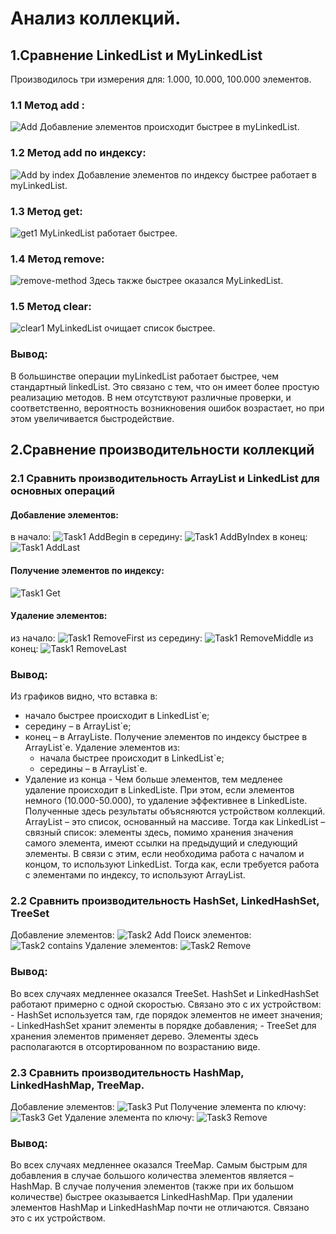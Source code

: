 # Анализ коллекций.
## 1.Сравнение LinkedList и MyLinkedList
Производилось три измерения для: 1.000, 10.000, 100.000 элементов.
### 1.1 Метод add :
![Add](https://user-images.githubusercontent.com/91564698/143222207-2a2c38e9-61b9-4654-a291-2643fbb9c4f1.png)
Добавление элементов происходит быстрее в myLinkedList.
### 1.2 Метод add по индексу:
![Add by index](https://user-images.githubusercontent.com/91564698/143222490-b253a45b-3d67-4201-a972-2c1a7eb9c0cd.png)
Добавление элементов по индексу быстрее работает в myLinkedList.
### 1.3 Метод get:
![get1](https://user-images.githubusercontent.com/91564698/143222750-e4b0c47d-7159-477e-aa1e-0dee28f88142.png)
 MyLinkedList работает быстрее.
### 1.4 Метод remove:
![remove-method](https://user-images.githubusercontent.com/91564698/143222759-6cec13ac-cdeb-4a3e-9287-981379543525.png)
Здесь также быстрее оказался MyLinkedList.
### 1.5 Метод clear:
![clear1](https://user-images.githubusercontent.com/91564698/143222738-562ca4c2-ae90-43bd-9405-f2675370a222.png)
MyLinkedList очищает список быстрее.
### Вывод:
В большинстве операции myLinkedList работает быстрее, чем стандартный linkedList. Это связано с тем, что он имеет более простую реализацию методов. В нем отсутствуют различные проверки, и соответственно, вероятность возникновения ошибок возрастает, но при этом увеличивается быстродействие. 
## 2.Сравнение производительности коллекций
### 2.1	Сравнить производительность ArrayList и LinkedList для основных операций
#### Добавление элементов:
в начало:
![Task1 AddBegin](https://user-images.githubusercontent.com/91564698/143233842-a889b79e-aeb7-4aa7-8269-a417d524c6bf.png)
в середину:
![Task1 AddByIndex](https://user-images.githubusercontent.com/91564698/143233934-fe308f1b-63b6-4ba2-9ae3-12d0f24848cf.png)
в конец:
![Task1 AddLast](https://user-images.githubusercontent.com/91564698/143233893-f47fc5d3-f0dc-4065-90d8-a622b46d3b5e.png)
#### 	Получение элементов по индексу:
![Task1 Get](https://user-images.githubusercontent.com/91564698/143234003-0fdd92da-94bb-4b39-bb15-d4780618b579.png)
#### 	Удаление элементов:
из начало:
![Task1 RemoveFirst](https://user-images.githubusercontent.com/91564698/143234039-3e82544f-1abf-4f91-9906-b3f7e1c341f6.png)
из середину:
![Task1 RemoveMiddle](https://user-images.githubusercontent.com/91564698/143234099-04f58ebd-c452-4e42-8d6a-9533ba609ed0.png)
из конец:
![Task1 RemoveLast](https://user-images.githubusercontent.com/91564698/143234067-34b1cfd2-9443-4a6f-a5da-8694d3b98ee3.png)
### Вывод:
Из графиков видно, что вставка в:
 - начало быстрее происходит в LinkedList`е;
 - середину – в ArrayList`е;
 - конец – в ArrayListе.
Получение элементов по индексу быстрее в ArrayList`е. 
Удаление элементов из:
	- начала быстрее происходит в LinkedList`е;
	- середины – в ArrayList`е.
  - Удаление из конца -  Чем больше элементов, тем медленее удаление происходит в LinkedListе. При этом, если элементов немного (10.000-50.000), то удаление эффективнее в LinkedListе.
	Полученные здесь результаты объясняются устройством коллекций. ArrayList – это список, основанный на массиве. Тогда как LinkedList – связный список: элементы здесь, помимо хранения значения самого элемента, имеют ссылки на предыдущий и следующий элементы. В связи с этим, если необходима работа с началом и концом, то используют LinkedList. Тогда как, если требуется работа с элементами по индексу, то используют ArrayList.
### 2.2	Сравнить производительность HashSet, LinkedHashSet, TreeSet
Добавление элементов:
![Task2 Add](https://user-images.githubusercontent.com/91564698/143234158-7108f9b5-5080-41dd-a6ce-32ecc3e72175.png)
Поиск элементов:
![Task2 contains](https://user-images.githubusercontent.com/91564698/143234179-fc5be260-fbc9-4e69-bc0c-5de21db49b64.png)
Удаление элементов:
![Task2 Remove](https://user-images.githubusercontent.com/91564698/143234208-2398ce2f-a2ba-4baa-817d-dc8b9ff369e3.png)
### Вывод:
Во всех случаях медленнее оказался TreeSet. HashSet и LinkedHashSet работают примерно с одной скоростью. Связано это с их устройством: 
	- HashSet используется там, где порядок элементов не имеет значения;
	- LinkedHashSet хранит элементы в порядке добавления;
	- TreeSet для хранения элементов применяет дерево. Элементы здесь располагаются в отсортированном по возрастанию виде.
 ### 2.3	Сравнить производительность HashMap, LinkedHashMap, TreeMap.
Добавление элементов:
 ![Task3 Put](https://user-images.githubusercontent.com/91564698/143234241-751d1269-e125-4f04-abef-c19e49459e56.png)
Получение элемента по ключу:
![Task3 Get](https://user-images.githubusercontent.com/91564698/143234295-6b6b0982-88e0-41a8-8ddc-ca8f62e55fed.png)
Удаление элемента по ключу:
![Task3 Remove](https://user-images.githubusercontent.com/91564698/143234264-e1a5c667-4f3d-4172-8bfe-01425446c3f1.png)
### Вывод:
Во всех случаях медленнее оказался TreeMap. Самым быстрым для добавления в случае большого количества элементов является – HashMap. В случае получения элементов (также при их большом количестве) быстрее оказывается LinkedHashMap. При удалении элементов HashMap и LinkedHashMap почти не отличаются. Связано это с их устройством.
